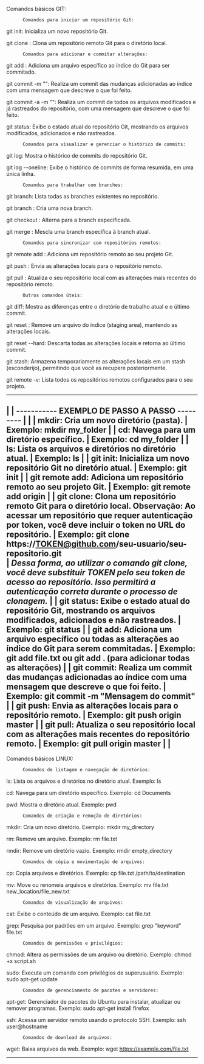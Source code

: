 Comandos básicos GIT:


          Comandos para iniciar um repositório Git:

git init: Inicializa um novo repositório Git.

git clone <URL>: Clona um repositório remoto Git para o diretório local.
  

          Comandos para adicionar e commitar alterações:

git add <arquivo>: Adiciona um arquivo específico ao índice do Git para ser commitado.

git commit -m "<mensagem>": Realiza um commit das mudanças adicionadas ao índice com uma mensagem que descreve o que foi feito.

git commit -a -m "<mensagem>": Realiza um commit de todos os arquivos modificados e já rastreados do repositório, com uma mensagem que descreve o que foi feito.

git status: Exibe o estado atual do repositório Git, mostrando os arquivos modificados, adicionados e não rastreados.
  

          Comandos para visualizar e gerenciar o histórico de commits:

git log: Mostra o histórico de commits do repositório Git.

git log --oneline: Exibe o histórico de commits de forma resumida, em uma única linha.
  

          Comandos para trabalhar com branches:

git branch: Lista todas as branches existentes no repositório.

git branch <nome>: Cria uma nova branch.

git checkout <branch>: Alterna para a branch especificada.

git merge <branch>: Mescla uma branch específica à branch atual.
  

          Comandos para sincronizar com repositórios remotos:

git remote add <nome> <URL>: Adiciona um repositório remoto ao seu projeto Git.

git push <remote> <branch>: Envia as alterações locais para o repositório remoto.

git pull <remote> <branch>: Atualiza o seu repositório local com as alterações mais recentes do repositório remoto.
  

          Outros comandos úteis:

git diff: Mostra as diferenças entre o diretório de trabalho atual e o último commit.

git reset <arquivo>: Remove um arquivo do índice (staging area), mantendo as alterações locais.

git reset --hard: Descarta todas as alterações locais e retorna ao último commit.

git stash: Armazena temporariamente as alterações locais em um stash (esconderijo), permitindo que você as recupere posteriormente.

git remote -v: Lista todos os repositórios remotos configurados para o seu projeto.

--------------------------------------------------------------------------------------------------------------------------------------------------------------------------------------------------------------
|
|                                                                      ----------- EXEMPLO DE PASSO A PASSO ---------
|
|
|    mkdir: Cria um novo diretório (pasta).
|    Exemplo: mkdir my_folder
|
|    cd: Navega para um diretório específico.
|    Exemplo: cd my_folder
|
|    ls: Lista os arquivos e diretórios no diretório atual.
|    Exemplo: ls
|
|    git init: Inicializa um novo repositório Git no diretório atual.
|    Exemplo: git init
|
|    git remote add: Adiciona um repositório remoto ao seu projeto Git.
|    Exemplo: git remote add origin <URL>
|
|    git clone: Clona um repositório remoto Git para o diretório local. Observação: Ao acessar um repositório que requer autenticação por token, você deve incluir o token no URL do repositório.
|    Exemplo: git clone https://TOKEN@github.com/seu-usuario/seu-repositorio.git  
|         *Dessa forma, ao utilizar o comando git clone, você deve substituir TOKEN pelo seu token de acesso ao repositório. Isso permitirá a autenticação correta durante o processo de clonagem.*
|
|    git status: Exibe o estado atual do repositório Git, mostrando os arquivos modificados, adicionados e não rastreados.
|    Exemplo: git status
|
|    git add: Adiciona um arquivo específico ou todas as alterações ao índice do Git para serem commitadas.
|    Exemplo: git add file.txt ou git add . (para adicionar todas as alterações)
|
|    git commit: Realiza um commit das mudanças adicionadas ao índice com uma mensagem que descreve o que foi feito.
|    Exemplo: git commit -m "Mensagem do commit"
|
|    git push: Envia as alterações locais para o repositório remoto.
|    Exemplo: git push origin master
|
|    git pull: Atualiza o seu repositório local com as alterações mais recentes do repositório remoto.
|    Exemplo: git pull origin master
|
|          
--------------------------------------------------------------------------------------------------------------------------------------------------------------------------------------------------------------

Comandos básicos LINUX:

          Comandos de listagem e navegação de diretórios:


 ls: Lista os arquivos e diretórios no diretório atual.
 Exemplo: ls

 cd: Navega para um diretório específico.
 Exemplo: cd Documents

 pwd: Mostra o diretório atual.
 Exemplo: pwd
  

          Comandos de criação e remoção de diretórios:

 mkdir: Cria um novo diretório.
 Exemplo: mkdir my_directory

 rm: Remove um arquivo.
 Exemplo: rm file.txt

 rmdir: Remove um diretório vazio.
 Exemplo: rmdir empty_directory
  

          Comandos de cópia e movimentação de arquivos:

 cp: Copia arquivos e diretórios.
 Exemplo: cp file.txt /path/to/destination

 mv: Move ou renomeia arquivos e diretórios.
 Exemplo: mv file.txt new_location/file_new.txt

  
          Comandos de visualização de arquivos:

 cat: Exibe o conteúdo de um arquivo.
 Exemplo: cat file.txt

 grep: Pesquisa por padrões em um arquivo.
 Exemplo: grep "keyword" file.txt

  
          Comandos de permissões e privilégios:

 chmod: Altera as permissões de um arquivo ou diretório.
 Exemplo: chmod +x script.sh

 sudo: Executa um comando com privilégios de superusuário.
 Exemplo: sudo apt-get update
  

          Comandos de gerenciamento de pacotes e servidores:

 apt-get: Gerenciador de pacotes do Ubuntu para instalar, atualizar ou remover programas.
 Exemplo: sudo apt-get install firefox

 ssh: Acessa um servidor remoto usando o protocolo SSH.
 Exemplo: ssh user@hostname
  

          Comandos de download de arquivos:

 wget: Baixa arquivos da web.
 Exemplo: wget https://example.com/file.txt

--------------------------------------------------------------------------------------------------------------------------------------------------------------------------------------------------------------
